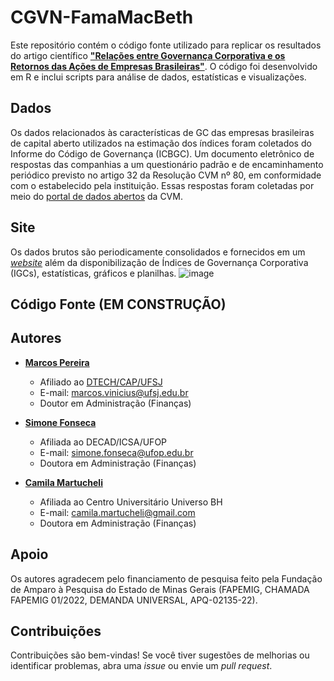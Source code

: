 # CGVN-FamaMacBeth
Este repositório contém o código fonte utilizado para replicar os resultados do artigo científico **["Relações entre Governança Corporativa e os Retornos das Ações de Empresas Brasileiras"](https://www.researchgate.net/publication/384862473_Relacoes_entre_Governanca_Corporativa_e_os_Retornos_das_Acoes_de_Empresas_Brasileiras)**. O código foi desenvolvido em R e inclui scripts para análise de dados, estatísticas e visualizações.

## Dados
Os dados relacionados às características de GC das empresas brasileiras de capital aberto utilizados na estimação dos índices foram coletados do Informe do Código de Governança (ICBGC). Um documento eletrônico de respostas das companhias a um questionário padrão e de encaminhamento periódico previsto no artigo 32 da Resolução CVM nº 80, em conformidade com o estabelecido pela instituição. Essas respostas foram coletadas por meio do [portal de dados abertos](https://dados.cvm.gov.br/dataset/cia_aberta-doc-cgvn) da CVM. 

## Site
Os dados brutos são periodicamente consolidados e fornecidos em um [*website*](https://mvlp.github.io/celta/#/governance) além da disponibilização de Índices de Governança Corporativa (IGCs), estatísticas, gráficos e planilhas.
![image](https://github.com/user-attachments/assets/3a5e8652-867d-44cc-8ee4-42964c35062a)

## Código Fonte (EM CONSTRUÇÃO)

## Autores

- **[Marcos Pereira](http://lattes.cnpq.br/1294789533388093)**  
  - Afiliado ao [DTECH/CAP/UFSJ](https://ufsj.edu.br/dtech/corpo_docente.php)  
  - E-mail: marcos.vinicius@ufsj.edu.br
  - Doutor em Administração (Finanças)

- **[Simone Fonseca](http://lattes.cnpq.br/5220117639109190)**  
  - Afiliada ao DECAD/ICSA/UFOP
  - E-mail: simone.fonseca@ufop.edu.br
  - Doutora em Administração (Finanças)

- **[Camila Martucheli](http://lattes.cnpq.br/9986835732512415)**  
  - Afiliada ao Centro Universitário Universo BH
  - E-mail: camila.martucheli@gmail.com
  - Doutora em Administração (Finanças)

## Apoio

Os autores agradecem pelo financiamento de pesquisa feito pela Fundação de Amparo à Pesquisa do Estado de Minas Gerais (FAPEMIG, CHAMADA FAPEMIG 01/2022, DEMANDA UNIVERSAL, APQ-02135-22).

## Contribuições

Contribuições são bem-vindas! Se você tiver sugestões de melhorias ou identificar problemas, abra uma *issue* ou envie um *pull request*.

